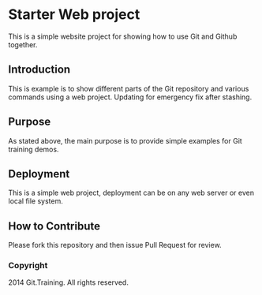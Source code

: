# Starter Web project

This is a simple website project for showing how to use Git and Github together.

## Introduction

This is example is to show different parts of the Git repository and various commands using a web project. Updating for emergency fix after stashing.

## Purpose

As stated above, the main purpose is to provide simple examples for Git training demos.

## Deployment

This is a simple web project, deployment can be on any web server or even local file system.

## How to Contribute

Please fork this repository and then issue Pull Request for review.

### Copyright

2014 Git.Training. All rights reserved.